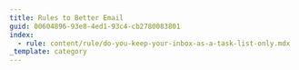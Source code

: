 ```yaml
---
title: Rules to Better Email
guid: 00604896-93e8-4ed1-93c4-cb2780083801
index:
  - rule: content/rule/do-you-keep-your-inbox-as-a-task-list-only.mdx
_template: category
---
```


